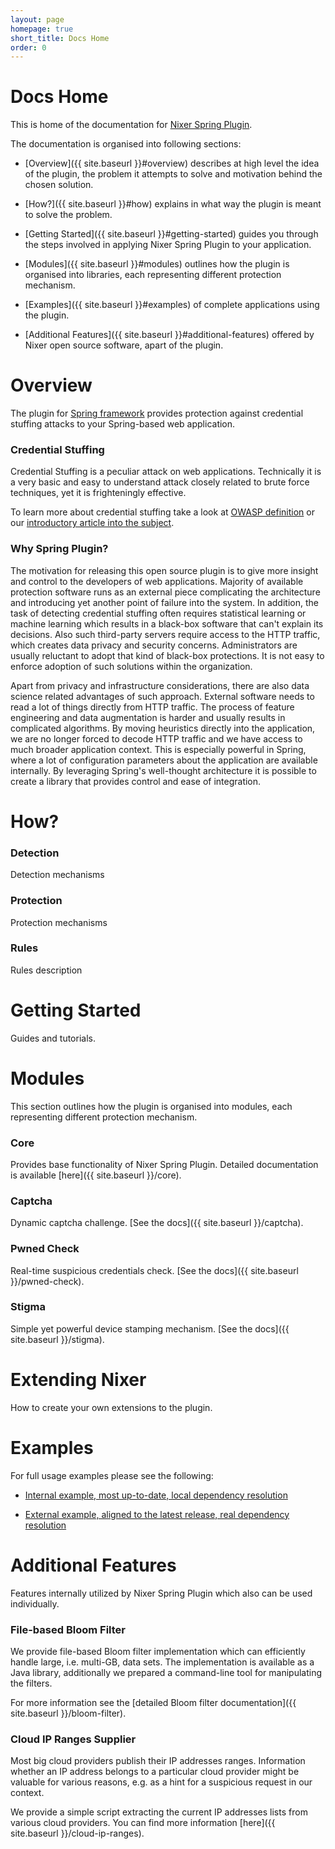 ```yaml
---
layout: page
homepage: true
short_title: Docs Home
order: 0
---
```


# Docs Home

This is home of the documentation for [Nixer Spring Plugin](https://github.com/nixer-io/nixer-spring-plugin). 

The documentation is organised into following sections:

* [Overview]({{ site.baseurl }}#overview) describes at high level the idea of the plugin, the problem it attempts to solve
and motivation behind the chosen solution.

* [How?]({{ site.baseurl }}#how) explains in what way the plugin is meant to solve the problem.

* [Getting Started]({{ site.baseurl }}#getting-started) guides you through the steps involved in applying Nixer Spring Plugin 
to your application. 

* [Modules]({{ site.baseurl }}#modules) outlines how the plugin is organised into libraries, 
each representing different protection mechanism.

* [Examples]({{ site.baseurl }}#examples) of complete applications using the plugin.

* [Additional Features]({{ site.baseurl }}#additional-features) offered by Nixer open source software, apart of the plugin.

<!--* [Other Resources]({{ site.baseurl }}#other-resources) like articles, videos, etc.--> 

# Overview

The plugin for [Spring framework](https://github.com/spring-projects/spring-framework) 
provides protection against credential stuffing attacks to your Spring-based web application.

### Credential Stuffing

Credential Stuffing is a peculiar attack on web applications. Technically it is a very basic and easy to understand attack 
closely related to brute force techniques, yet it is frighteningly effective. 
 
To learn more about credential stuffing take a look at [OWASP definition](https://www.owasp.org/index.php/Credential_stuffing) or our 
[introductory article into the subject](https://medium.com/@jbron/credential-stuffing-how-its-done-and-what-to-do-with-it-57ad66302ce2).

### Why Spring Plugin?

The motivation for releasing this open source plugin is to give more insight and control to the developers of web applications. 
Majority of available protection software runs as an external piece complicating the architecture and introducing yet another point 
of failure into the system. In addition, the task of detecting credential stuffing often requires statistical learning or machine learning 
which results in a black-box software that can't explain its decisions. Also such third-party servers require access 
to the HTTP traffic, which creates data privacy and security concerns. Administrators are usually reluctant to adopt that kind of black-box 
protections. It is not easy to enforce adoption of such solutions within the organization. 
   
Apart from privacy and infrastructure considerations, there are also data science related advantages of such approach. 
External software needs to read a lot of things directly from HTTP traffic. The process of feature engineering and data augmentation 
is harder and usually results in complicated algorithms. By moving heuristics directly into the application, we are no longer forced to 
decode HTTP traffic and we have access to much broader application context. This is especially powerful in Spring, where a lot of 
configuration parameters about the application are available internally. By leveraging Spring's well-thought architecture it is possible to 
create a library that provides control and ease of integration.

# How?
### Detection
Detection mechanisms

### Protection
Protection mechanisms

### Rules
Rules description

# Getting Started
Guides and tutorials.

# Modules
This section outlines how the plugin is organised into modules, each representing different protection mechanism.

### Core
Provides base functionality of Nixer Spring Plugin. Detailed documentation is available [here]({{ site.baseurl }}/core).

### Captcha 
Dynamic captcha challenge. [See the docs]({{ site.baseurl }}/captcha).

### Pwned Check 
Real-time suspicious credentials check. [See the docs]({{ site.baseurl }}/pwned-check).

### Stigma
Simple yet powerful device stamping mechanism. [See the docs]({{ site.baseurl }}/stigma).

# Extending Nixer
How to create your own extensions to the plugin.

# Examples

For full usage examples please see the following:

* [Internal example, most up-to-date, local dependency resolution](https://github.com/nixer-io/nixer-spring-plugin/tree/master/samples/example)

* [External example, aligned to the latest release, real dependency resolution](https://github.com/nixer-io/nixer-spring-plugin-integrations/tree/master-with-nixer-plugin/nixer-spring-plugin-demo-app)

# Additional Features

Features internally utilized by Nixer Spring Plugin which also can be used individually.

### File-based Bloom Filter

We provide file-based Bloom filter implementation which can efficiently handle large, i.e. multi-GB, data sets.
The implementation is available as a Java library, additionally we prepared a command-line tool for manipulating the filters.

For more information see the [detailed Bloom filter documentation]({{ site.baseurl }}/bloom-filter).

### Cloud IP Ranges Supplier

Most big cloud providers publish their IP addresses ranges. Information whether an IP address belongs to a particular cloud provider
might be valuable for various reasons, e.g. as a hint for a suspicious request in our context.  

We provide a simple script extracting the current IP addresses lists from various cloud providers. 
You can find more information [here]({{ site.baseurl }}/cloud-ip-ranges).

<!--# Other Resources-->
